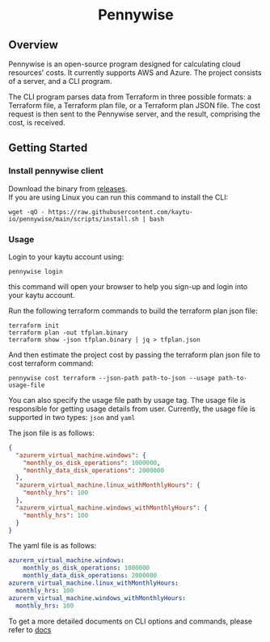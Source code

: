 <h1 align="center"> Pennywise </h1>

## Overview
Pennywise is an open-source program designed for calculating cloud resources' costs. It currently supports AWS and Azure. The project consists of a server, and a CLI program.

The CLI program parses data from Terraform in three possible formats: a Terraform file, a Terraform plan file, or a Terraform plan JSON file. The cost request is then sent to the Pennywise server, and the result, comprising the cost, is received.

## Getting Started

### Install pennywise client

Download the binary from [releases](https://github.com/kaytu-io/pennywise/releases).\
If you are using Linux you can run this command to install the CLI: 
```shell
wget -qO - https://raw.githubusercontent.com/kaytu-io/pennywise/main/scripts/install.sh | bash
```

### Usage

Login to your kaytu account using:
```shell
pennywise login
``` 
this command will open your browser to help you sign-up and login into your kaytu account.

Run the following terraform commands to build the terraform plan json file:

```shell
terraform init
terraform plan -out tfplan.binary
terraform show -json tfplan.binary | jq > tfplan.json
```
And then estimate the project cost by passing the terraform plan json file to cost terraform command:
```shell
pennywise cost terraform --json-path path-to-json --usage path-to-usage-file
```

You can also specify the usage file path by usage tag.
The usage file is responsible for getting usage details from user.
Currently, the usage file is supported in two types: `json` and `yaml`

The json file is as follows:
````json
{
  "azurerm_virtual_machine.windows": {
    "monthly_os_disk_operations": 1000000,
    "monthly_data_disk_operations": 2000000
  },
  "azurerm_virtual_machine.linux_withMonthlyHours": {
    "monthly_hrs": 100
  },
  "azurerm_virtual_machine.windows_withMonthlyHours": {
    "monthly_hrs": 100
  }
}
````
The yaml file is as follows:
````yaml
azurerm_virtual_machine.windows:
    monthly_os_disk_operations: 1000000
    monthly_data_disk_operations: 2000000
azurerm_virtual_machine.linux_withMonthlyHours:
  monthly_hrs: 100
azurerm_virtual_machine.windows_withMonthlyHours:
  monthly_hrs: 100
````

To get a more detailed documents on CLI options and commands, please refer to [docs](./docs)
